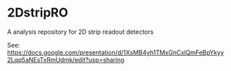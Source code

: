 # 2DstripRO
A analysis repository for 2D strip readout detectors


See: https://docs.google.com/presentation/d/1XsMB4yh1TMxGnCxlQmFeBpYkyy2Lqq5aNEsTxRmUdmk/edit?usp=sharing